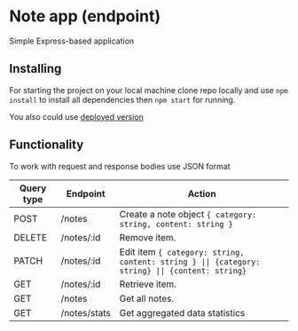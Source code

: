 # Note app (endpoint)

Simple Express-based application

## Installing

For starting the project on your local machine clone repo locally and use `npm install` to install all dependencies then `npm start` for running.

You also could use [deployed version](https://thin-opaque-bookcase.glitch.me/notes)

## Functionality

To work with request and response bodies use JSON format

| Query type | Endpoint     | Action                                                                                           |
| ---------- | ------------ | ------------------------------------------------------------------------------------------------ |
| POST       | /notes       | Create a note object `{ category: string, content: string } `                                    |
| DELETE     | /notes/:id   | Remove item.                                                                                     |
| PATCH      | /notes/:id   | Edit item `{ category: string, content: string } \|\| {category: string} \|\| {content: string}` |
| GET        | /notes/:id   | Retrieve item.                                                                                   |
| GET        | /notes       | Get all notes.                                                                                   |
| GET        | /notes/stats | Get aggregated data statistics                                                                   |
